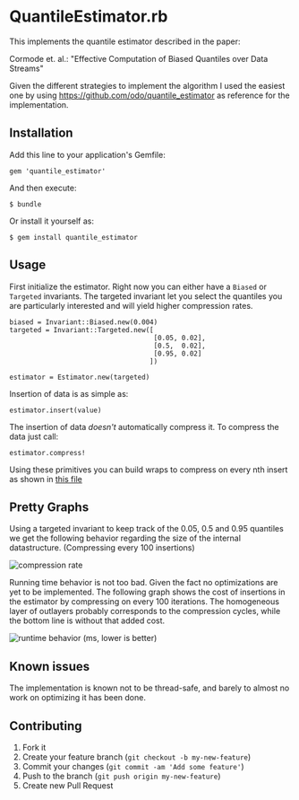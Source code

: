 # QuantileEstimator.rb

This implements the quantile estimator described in the paper:

Cormode et. al.:
"Effective Computation of Biased Quantiles over Data Streams"

Given the different strategies to implement the algorithm I used the easiest one by
using https://github.com/odo/quantile_estimator as reference for the implementation.


## Installation

Add this line to your application's Gemfile:

    gem 'quantile_estimator'

And then execute:

    $ bundle

Or install it yourself as:

    $ gem install quantile_estimator

## Usage

First initialize the estimator. Right now you can either have a `Biased` or
`Targeted` invariants. The targeted invariant let you select the quantiles you are
particularly interested and will yield higher compression rates.

    biased = Invariant::Biased.new(0.004)
    targeted = Invariant::Targeted.new([
                                        [0.05, 0.02],
                                        [0.5,  0.02],
                                        [0.95, 0.02]
                                       ])

    estimator = Estimator.new(targeted)

Insertion of data is as simple as:

    estimator.insert(value)

The insertion of data _doesn't_ automatically compress it. To compress the data just
call:

    estimator.compress!

Using these primitives you can build wraps to compress on every nth insert as shown
in
[this file](https://github.com/diegoeche/quantile_estimator.rb/blob/master/benchmark.rb)

## Pretty Graphs

Using a targeted invariant to keep track of the 0.05, 0.5 and 0.95 quantiles we get
the following behavior regarding the size of the internal datastructure. (Compressing
every 100 insertions)

![compression rate](https://raw.github.com/diegoeche/quantile_estimator.rb/master/doc/compression.png "compression rate")

Running time behavior is not too bad. Given the fact no optimizations are yet to be
implemented. The following graph shows the cost of insertions in the estimator by
compressing on every 100 iterations. The homogeneous layer of outlayers probably
corresponds to the compression cycles, while the bottom line is without that added cost.

![runtime behavior (ms, lower is better)](https://raw.github.com/diegoeche/quantile_estimator.rb/master/doc/time.png "compression rate")


## Known issues

The implementation is known not to be thread-safe, and barely to almost no work on
optimizing it has been done.


## Contributing

1. Fork it
2. Create your feature branch (`git checkout -b my-new-feature`)
3. Commit your changes (`git commit -am 'Add some feature'`)
4. Push to the branch (`git push origin my-new-feature`)
5. Create new Pull Request
